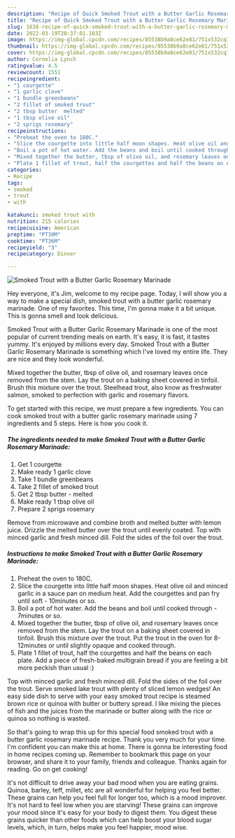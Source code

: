 ```yaml
---
description: "Recipe of Quick Smoked Trout with a Butter Garlic Rosemary Marinade"
title: "Recipe of Quick Smoked Trout with a Butter Garlic Rosemary Marinade"
slug: 1638-recipe-of-quick-smoked-trout-with-a-butter-garlic-rosemary-marinade
date: 2022-03-19T20:37:01.103Z
image: https://img-global.cpcdn.com/recipes/85538b9a8ce62e81/751x532cq70/smoked-trout-with-a-butter-garlic-rosemary-marinade-recipe-main-photo.jpg
thumbnail: https://img-global.cpcdn.com/recipes/85538b9a8ce62e81/751x532cq70/smoked-trout-with-a-butter-garlic-rosemary-marinade-recipe-main-photo.jpg
cover: https://img-global.cpcdn.com/recipes/85538b9a8ce62e81/751x532cq70/smoked-trout-with-a-butter-garlic-rosemary-marinade-recipe-main-photo.jpg
author: Cornelia Lynch
ratingvalue: 4.5
reviewcount: 1551
recipeingredient:
- "1 courgette"
- "1 garlic clove"
- "1 bundle greenbeans"
- "2 fillet of smoked trout"
- "2 tbsp butter  melted"
- "1 tbsp olive oil"
- "2 sprigs rosemary"
recipeinstructions:
- "Preheat the oven to 180C."
- "Slice the courgette into little half moon shapes. Heat olive oil and minced garlic in a sauce pan on medium heat. Add the courgettes and pan fry until soft - 10minutes or so."
- "Boil a pot of hot water. Add the beans and boil until cooked through - 7minutes or so."
- "Mixed together the butter, tbsp of olive oil, and rosemary leaves once removed from the stem. Lay the trout on a baking sheet covered in tinfoil. Brush this mixture over the trout. Put the trout in the oven for 8-12minutes or until slightly opaque and cooked through."
- "Plate 1 fillet of trout, half the courgettes and half the beans on each plate. Add a piece of fresh-baked multigrain bread if you are feeling a bit more peckish than usual :)"
categories:
- Recipe
tags:
- smoked
- trout
- with

katakunci: smoked trout with 
nutrition: 215 calories
recipecuisine: American
preptime: "PT30M"
cooktime: "PT36M"
recipeyield: "3"
recipecategory: Dinner

---
```



![Smoked Trout with a Butter Garlic Rosemary Marinade](https://img-global.cpcdn.com/recipes/85538b9a8ce62e81/751x532cq70/smoked-trout-with-a-butter-garlic-rosemary-marinade-recipe-main-photo.jpg)

Hey everyone, it's Jim, welcome to my recipe page. Today, I will show you a way to make a special dish, smoked trout with a butter garlic rosemary marinade. One of my favorites. This time, I'm gonna make it a bit unique. This is gonna smell and look delicious.

Smoked Trout with a Butter Garlic Rosemary Marinade is one of the most popular of current trending meals on earth. It's easy, it is fast, it tastes yummy. It's enjoyed by millions every day. Smoked Trout with a Butter Garlic Rosemary Marinade is something which I've loved my entire life. They are nice and they look wonderful.

Mixed together the butter, tbsp of olive oil, and rosemary leaves once removed from the stem. Lay the trout on a baking sheet covered in tinfoil. Brush this mixture over the trout. Steelhead trout, also know as freshwater salmon, smoked to perfection with garlic and rosemary flavors.


To get started with this recipe, we must prepare a few ingredients. You can cook smoked trout with a butter garlic rosemary marinade using 7 ingredients and 5 steps. Here is how you cook it.

<!--inarticleads1-->

##### The ingredients needed to make Smoked Trout with a Butter Garlic Rosemary Marinade:

1. Get 1 courgette
1. Make ready 1 garlic clove
1. Take 1 bundle greenbeans
1. Take 2 fillet of smoked trout
1. Get 2 tbsp butter - melted
1. Make ready 1 tbsp olive oil
1. Prepare 2 sprigs rosemary


Remove from microwave and combine broth and melted butter with lemon juice. Drizzle the melted butter over the trout until evenly coated. Top with minced garlic and fresh minced dill. Fold the sides of the foil over the trout. 

<!--inarticleads2-->

##### Instructions to make Smoked Trout with a Butter Garlic Rosemary Marinade:

1. Preheat the oven to 180C.
1. Slice the courgette into little half moon shapes. Heat olive oil and minced garlic in a sauce pan on medium heat. Add the courgettes and pan fry until soft - 10minutes or so.
1. Boil a pot of hot water. Add the beans and boil until cooked through - 7minutes or so.
1. Mixed together the butter, tbsp of olive oil, and rosemary leaves once removed from the stem. Lay the trout on a baking sheet covered in tinfoil. Brush this mixture over the trout. Put the trout in the oven for 8-12minutes or until slightly opaque and cooked through.
1. Plate 1 fillet of trout, half the courgettes and half the beans on each plate. Add a piece of fresh-baked multigrain bread if you are feeling a bit more peckish than usual :)


Top with minced garlic and fresh minced dill. Fold the sides of the foil over the trout. Serve smoked lake trout with plenty of sliced lemon wedges! An easy side dish to serve with your easy smoked trout recipe is steamed brown rice or quinoa with butter or buttery spread. I like mixing the pieces of fish and the juices from the marinade or butter along with the rice or quinoa so nothing is wasted. 

So that's going to wrap this up for this special food smoked trout with a butter garlic rosemary marinade recipe. Thank you very much for your time. I'm confident you can make this at home. There is gonna be interesting food in home recipes coming up. Remember to bookmark this page on your browser, and share it to your family, friends and colleague. Thanks again for reading. Go on get cooking!

It's not difficult to drive away your bad mood when you are eating grains. Quinoa, barley, teff, millet, etc are all wonderful for helping you feel better. These grains can help you feel full for longer too, which is a mood improver. It's not hard to feel low when you are starving! These grains can improve your mood since it's easy for your body to digest them. You digest these grains quicker than other foods which can help boost your blood sugar levels, which, in turn, helps make you feel happier, mood wise.
